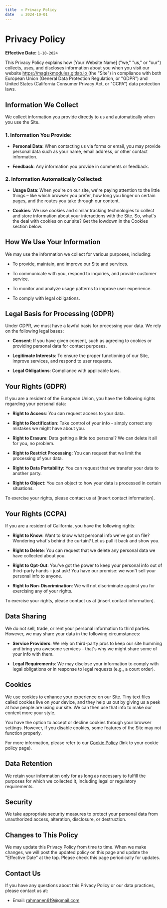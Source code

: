 ```yaml
---
title  : Privacy Policy
date   : 2024-10-01
---
```


# Privacy Policy

**Effective Date:** `1-10-2024`

This Privacy Policy explains how [Your Website Name] ("we," "us," or "our") collects, uses, and discloses information about you when you visit our website [ https://magiskmodules.gitlab.io ](https://magiskmodules.gitlab.io ) (the "Site") in compliance with both European Union (General Data Protection Regulation, or "GDPR") and United States (California Consumer Privacy Act, or "CCPA") data protection laws.

## Information We Collect

We collect information you provide directly to us and automatically when you use the Site.

### 1. **Information You Provide:**

- **Personal Data**: When contacting us via forms or email, you may provide personal data such as your name, email address, or other contact information.

- **Feedback**: Any information you provide in comments or feedback.

### 2. **Information Automatically Collected:**

- **Usage Data**: When you're on our site, we're paying attention to the little things – like which browser you prefer, how long you linger on certain pages, and the routes you take through our content.

- **Cookies**: We use cookies and similar tracking technologies to collect and store information about your interactions with the Site. So, what's the deal with cookies on our site? Get the lowdown in the Cookies section below.

## How We Use Your Information

We may use the information we collect for various purposes, including:

- To provide, maintain, and improve our Site and services.

- To communicate with you, respond to inquiries, and provide customer service.

- To monitor and analyze usage patterns to improve user experience.

- To comply with legal obligations.

## Legal Basis for Processing (GDPR)

Under GDPR, we must have a lawful basis for processing your data. We rely on the following legal bases:

- **Consent**: If you have given consent, such as agreeing to cookies or providing personal data for contact purposes.

- **Legitimate Interests**: To ensure the proper functioning of our Site, improve services, and respond to user requests.

- **Legal Obligations**: Compliance with applicable laws.

## Your Rights (GDPR)

If you are a resident of the European Union, you have the following rights regarding your personal data:

- **Right to Access**: You can request access to your data.

- **Right to Rectification**: Take control of your info - simply correct any mistakes we might have about you.

- **Right to Erasure**: Data getting a little too personal? We can delete it all for you, no problem.

- **Right to Restrict Processing**: You can request that we limit the processing of your data.

- **Right to Data Portability**: You can request that we transfer your data to another party.

- **Right to Object**: You can object to how your data is processed in certain situations.

To exercise your rights, please contact us at [insert contact information].

## Your Rights (CCPA)

If you are a resident of California, you have the following rights:

- **Right to Know**: Want to know what personal info we've got on file? Wondering what's behind the curtain? Let us pull it back and show you.

- **Right to Delete**: You can request that we delete any personal data we have collected about you.

- **Right to Opt-Out**: You've got the power to keep your personal info out of third-party hands - just ask! You have our promise: we won't sell your personal info to anyone.

- **Right to Non-Discrimination**: We will not discriminate against you for exercising any of your rights.

To exercise your rights, please contact us at [insert contact information].

## Data Sharing

We do not sell, trade, or rent your personal information to third parties. However, we may share your data in the following circumstances:

- **Service Providers**: We rely on third-party pros to keep our site humming and bring you awesome services - that's why we might share some of your info with them.

- **Legal Requirements**: We may disclose your information to comply with legal obligations or in response to legal requests (e.g., a court order).

## Cookies

We use cookies to enhance your experience on our Site. Tiny text files called cookies live on your device, and they help us out by giving us a peek at how people are using our site. We can then use that info to make our content more your style.

You have the option to accept or decline cookies through your browser settings. However, if you disable cookies, some features of the Site may not function properly.

For more information, please refer to our [Cookie Policy](#) (link to your cookie policy page).

## Data Retention

We retain your information only for as long as necessary to fulfill the purposes for which we collected it, including legal or regulatory requirements.

## Security

We take appropriate security measures to protect your personal data from unauthorized access, alteration, disclosure, or destruction.

## Changes to This Policy

We may update this Privacy Policy from time to time. When we make changes, we will post the updated policy on this page and update the "Effective Date" at the top. Please check this page periodically for updates.

## Contact Us

If you have any questions about this Privacy Policy or our data practices, please contact us at:

- Email: rahmanen619@gmail.com